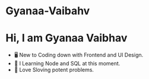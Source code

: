 # Gyanaa-Vaibahv
# Hi, I am Gyanaa Vaibhav
- 🖥 New to Coding down with Frontend and UI Design.
- 📖 I Learning Node and SQL at this moment.
- 🌟 Love Sloving potent problems.
